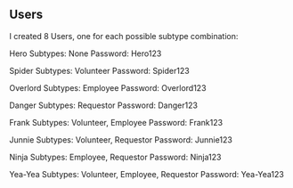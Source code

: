 ## Users

I created 8 Users, one for each possible subtype combination:

Hero
Subtypes: None
Password: Hero123

Spider
Subtypes: Volunteer
Password: Spider123

Overlord
Subtypes: Employee
Password: Overlord123

Danger
Subtypes: Requestor
Password: Danger123

Frank
Subtypes: Volunteer, Employee
Password: Frank123

Junnie
Subtypes: Volunteer, Requestor
Password: Junnie123

Ninja
Subtypes: Employee, Requestor
Password: Ninja123

Yea-Yea
Subtypes: Volunteer, Employee, Requestor
Password: Yea-Yea123
